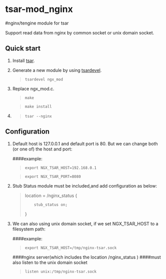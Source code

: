 tsar-mod_nginx
==============

#nginx/tengine module for tsar

Support read data from nginx by common socket or unix domain socket.


Quick start
-----------
1. Install [tsar](http://code.taobao.org/p/tsar/src/).
2. Generate a new module by using [tsardevel](http://code.taobao.org/p/tsar/wiki/mod/).

    >`tsardevel ngx_mod`
3. Replace ngx_mod.c.

    >`make`

    >`make install`
4. >`tsar --nginx`

Configuration
-------------
1. Default host is 127.0.0.1 and default port is 80. But we can change both (or one of) the host and port:

    ####example: 
    >`export NGX_TSAR_HOST=192.168.0.1`

    >`export NGX_TSAR_PORT=8080`

2. Stub Status module must be included,and add configuration as below:

    >location =  /nginx_status {
    >
    >         stub_status on;
    >
    >}

3. We can also using unix domain socket, if we set NGX_TSAR_HOST to a filesystem path:

    ####example: 
    >`export NGX_TSAR_HOST=/tmp/nginx-tsar.sock`

    ####nginx server(which includes the location /nginx_status )
    ####must also listen to the unix domain socket
    >`listen unix:/tmp/nginx-tsar.sock`

